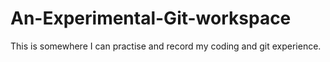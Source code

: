 # An-Experimental-Git-workspace
This is somewhere I can practise and record my coding and git experience.
